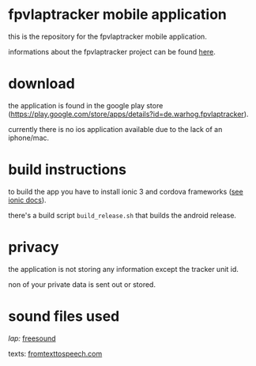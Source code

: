 # fpvlaptracker mobile application
this is the repository for the fpvlaptracker mobile application.

informations about the fpvlaptracker project can be found [here](https://github.com/warhog/fpvlaptracker).

# download
the application is found in the google play store (https://play.google.com/store/apps/details?id=de.warhog.fpvlaptracker).

currently there is no ios application available due to the lack of an iphone/mac.

# build instructions
to build the app you have to install ionic 3 and cordova frameworks ([see ionic docs](http://ionicframework.com/docs/intro/installation/)).

there's a build script `build_release.sh` that builds the android release.

# privacy
the application is not storing any information except the tracker unit id.

non of your private data is sent out or stored.


# sound files used
_lap:_ [freesound](https://www.freesound.org/people/StaneStane/sounds/73560/)

texts: [fromtexttospeech.com](http://www.fromtexttospeech.com/)
